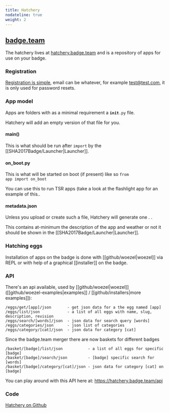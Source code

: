 ```yaml
---
title: Hatchery
nodateline: true
weight: 2
---
```


## [badge.team](https://hatchery.badge.team)

The hatchery lives at [hatchery.badge.team](https://hatchery.badge.team) and is a repository of apps for use on your badge.

### Registration

[Registration is simple](https://hatchery.badge.team/register), email can be whatever, for example test@test.com, it is only used for password resets.

### App model

Apps are folders with as a minimal requirement a <code>__init__.py</code> file.

Hatchery will add an empty version of that file for you.

#### main()

This is what should be run after <code>import</code> by the  [[SHA2017Badge/Launcher|Launcher]].

#### on_boot.py

This is what will be started on boot (if present) like so <code>from app import on_boot</code>

You can use this to run TSR apps (take a look at the flashlight app for an example of this..

#### metadata.json

Unless you upload or create such a file, Hatchery will generate one . .

This contains at-minimum the description of the app and weather or not it should be shown in the [[SHA2017Badge/Launcher|Launcher]].

[SHA2017Badge/Launcher]: https://github.com/badgeteam/ESP32-platform-firmware/blob/master/firmware/python_modules/shared/dashboard/launcher.py

### Hatching eggs

Installation of apps on the badge is done with [[github/woezel|woezel]] via REPL or with help of a graphical [[installer]] on the badge.

### API
There's an api available, used by [[github/woezel|woezel]] ([[github/woezel-examples|examples]] / [[github/installers|more examples]]):
```
/eggs/get/[app]/json       - get json data for a the egg named [app]
/eggs/list/json            - a list of all eggs with name, slug, description, revision
/eggs/search/[words]/json  - json data for search query [words]
/eggs/categories/json      - json list of categories
/eggs/category/[cat]/json  - json data for category [cat]
```

Since the badge.team merger there are now baskets for different badges
```
/basket/[badge]/list/json           - a list of all eggs for specific [badge]
/basket/[badge]/search/json         - [badge] specific search for [words]
/basket/[badge]/category/[cat]/json - json data for category [cat] on [badge]
```

You can play around with this API here at: https://hatchery.badge.team/api

[github/woezel]: https://github.com/badgeteam/ESP32-platform-firmware/blob/master/firmware/python_modules/shared/woezel.py
[github/woezel-examples]: https://github.com/search?q=repo%3Abadgeteam%2FESP32-platform-firmware+%2Fimport+%28%3F%3A%5Cw%2B%2C+%3F%29%2Bwoezel%2F&type=code
[github/installers]: https://github.com/search?q=repo%3Abadgeteam%2FESP32-platform-firmware%20installer&type=code

### Code

[Hatchery on Github](https://github.com/badgeteam/Hatchery)
